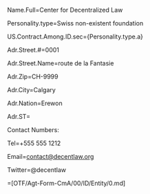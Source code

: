 Name.Full=Center for Decentralized Law

Personality.type=Swiss non-existent foundation

US.Contract.Among.ID.sec={Personality.type.a}

Adr.Street.#=0001

Adr.Street.Name=route de la Fantasie

Adr.Zip=CH-9999

Adr.City=Calgary 

Adr.Nation=Erewon

Adr.ST=</i>

Contact Numbers:

Tel=+555 555 1212


Email=contact@decentlaw.org

Twitter=@decentlaw

=[OTF/Agt-Form-CmA/00/ID/Entity/0.md]